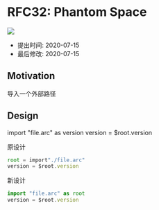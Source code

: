 RFC32: Phantom Space
====================
![](https://img.shields.io/badge/Stage-Proposal-inactive.svg?style=flat-square)

- 提出时间: 2020-07-15
- 最后修改: 2020-07-15

## Motivation
导入一个外部路径

## Design

import "file.arc" as version
version = $root.version

原设计

```js
root = import"./file.arc"
version = $root.version
```

新设计

```js
import "file.arc" as root
version = $root.version
```
